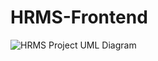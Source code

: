 # HRMS-Frontend
![HRMS Project UML Diagram](https://user-images.githubusercontent.com/74820307/123475983-cf3c9780-d604-11eb-830d-2504241876e9.png)

